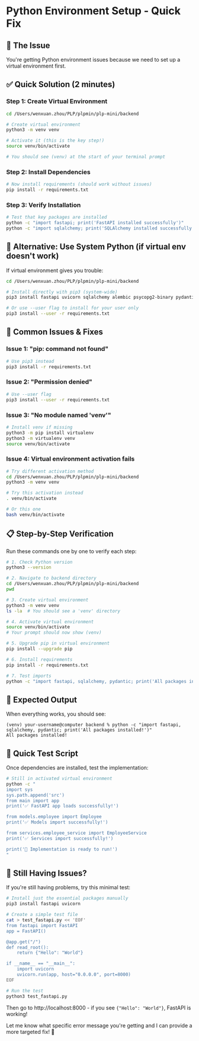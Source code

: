 # Python Environment Setup - Quick Fix

## 🐍 The Issue
You're getting Python environment issues because we need to set up a virtual environment first.

## ✅ Quick Solution (2 minutes)

### Step 1: Create Virtual Environment
```bash
cd /Users/wenxuan.zhou/PLP/plpmin/plp-mini/backend

# Create virtual environment
python3 -m venv venv

# Activate it (this is the key step!)
source venv/bin/activate

# You should see (venv) at the start of your terminal prompt
```

### Step 2: Install Dependencies
```bash
# Now install requirements (should work without issues)
pip install -r requirements.txt
```

### Step 3: Verify Installation
```bash
# Test that key packages are installed
python -c "import fastapi; print('FastAPI installed successfully')"
python -c "import sqlalchemy; print('SQLAlchemy installed successfully')"
```

## 🔧 Alternative: Use System Python (if virtual env doesn't work)

If virtual environment gives you trouble:

```bash
cd /Users/wenxuan.zhou/PLP/plpmin/plp-mini/backend

# Install directly with pip3 (system-wide)
pip3 install fastapi uvicorn sqlalchemy alembic psycopg2-binary pydantic-settings python-multipart

# Or use --user flag to install for your user only
pip3 install --user -r requirements.txt
```

## 🚨 Common Issues & Fixes

### Issue 1: "pip: command not found"
```bash
# Use pip3 instead
pip3 install -r requirements.txt
```

### Issue 2: "Permission denied"
```bash
# Use --user flag
pip3 install --user -r requirements.txt
```

### Issue 3: "No module named 'venv'"
```bash
# Install venv if missing
python3 -m pip install virtualenv
python3 -m virtualenv venv
source venv/bin/activate
```

### Issue 4: Virtual environment activation fails
```bash
# Try different activation method
cd /Users/wenxuan.zhou/PLP/plpmin/plp-mini/backend
python3 -m venv venv

# Try this activation instead
. venv/bin/activate

# Or this one
bash venv/bin/activate
```

## 📋 Step-by-Step Verification

Run these commands one by one to verify each step:

```bash
# 1. Check Python version
python3 --version

# 2. Navigate to backend directory
cd /Users/wenxuan.zhou/PLP/plpmin/plp-mini/backend
pwd

# 3. Create virtual environment
python3 -m venv venv
ls -la  # You should see a 'venv' directory

# 4. Activate virtual environment
source venv/bin/activate
# Your prompt should now show (venv)

# 5. Upgrade pip in virtual environment
pip install --upgrade pip

# 6. Install requirements
pip install -r requirements.txt

# 7. Test imports
python -c "import fastapi, sqlalchemy, pydantic; print('All packages installed!')"
```

## 🎯 Expected Output

When everything works, you should see:
```
(venv) your-username@computer backend % python -c "import fastapi, sqlalchemy, pydantic; print('All packages installed!')"
All packages installed!
```

## 🚀 Quick Test Script

Once dependencies are installed, test the implementation:

```bash
# Still in activated virtual environment
python -c "
import sys
sys.path.append('src')
from main import app
print('✅ FastAPI app loads successfully!')

from models.employee import Employee
print('✅ Models import successfully!')

from services.employee_service import EmployeeService
print('✅ Services import successfully!')

print('🎉 Implementation is ready to run!')
"
```

## 🐛 Still Having Issues?

If you're still having problems, try this minimal test:

```bash
# Install just the essential packages manually
pip3 install fastapi uvicorn

# Create a simple test file
cat > test_fastapi.py << 'EOF'
from fastapi import FastAPI
app = FastAPI()

@app.get("/")
def read_root():
    return {"Hello": "World"}

if __name__ == "__main__":
    import uvicorn
    uvicorn.run(app, host="0.0.0.0", port=8000)
EOF

# Run the test
python3 test_fastapi.py
```

Then go to http://localhost:8000 - if you see `{"Hello": "World"}`, FastAPI is working!

Let me know what specific error message you're getting and I can provide a more targeted fix! 🔧